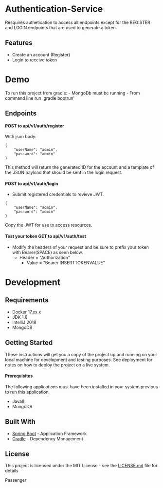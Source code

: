# Authentication-Service 
Resquires authetication to access all endpoints except for the REGISTER and LOGIN endpoints
that are used to generate a token.


## Features
* Create an account (Register)
* Login to receive token

# Demo
To run this project from gradle:
    - MongoDb must be running
    - From command line run 'gradle bootrun'

## Endpoints

#### POST to api/v1/auth/register

With json body:

```
{
	"userName": "admin",
	"password": "admin"
}
```

This method will return the generated ID for the account and a template of the JSON payload that should be sent in the login request.

#### POST to api/v1/auth/login
* Submit registered credentials to revieve JWT.

```
{
	"userName": "admin",
	"password": "admin"
}
```

Copy the JWT for use to access resources.

#### Test your token GET to api/v1/auth/test
*  Modify the headers of your request and be sure to prefix your token with Bearer(SPACE) as seen below.
    - Header = "Authorization"
        - Value = "Bearer  INSERTTOKENVALUE"

# Development

## Requirements
* Docker 17.xx.x
* JDK 1.8
* IntelliJ 2018
* MongoDB


## Getting Started

These instructions will get you a copy of the project up and running on your local machine for development and testing purposes. See deployment for notes on how to deploy the project on a live system.

#### Prerequisites

The following applications must have been installed in your system previous to run this application.

 - Java8
 - MongoDB
 

## Built With

* [Spring Boot](https://spring.io/docs) - Application Framework
* [Gradle](https://docs.gradle.org/4.2/release-notes.html) - Dependency Management

## License

This project is licensed under the MIT License - see the [LICENSE.md](LICENSE.md) file for details

Passenger